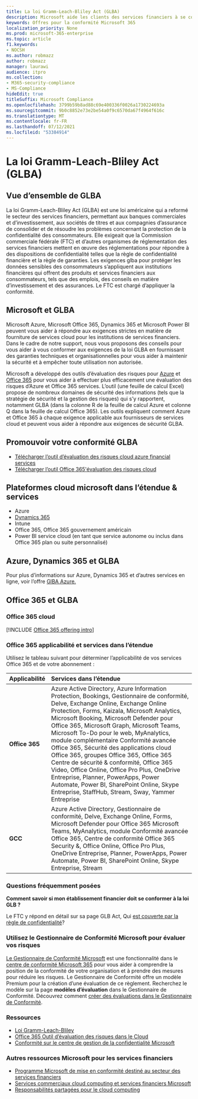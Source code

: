 ```yaml
---
title: La loi Gramm-Leach-Bliley Act (GLBA)
description: Microsoft aide les clients des services financiers à se conformer aux exigences de confidentialité et de sécurité de la loi Gramm-Leach-Bliley Act (GLBA).
keywords: Offres pour la conformité Microsoft 365
localization_priority: None
ms.prod: microsoft-365-enterprise
ms.topic: article
f1.keywords:
- NOCSH
ms.author: robmazz
author: robmazz
manager: laurawi
audience: itpro
ms.collection:
- M365-security-compliance
- MS-Compliance
hideEdit: true
titleSuffix: Microsoft Compliance
ms.openlocfilehash: 3799b59b8ad88c69e400336f0026a1730224693a
ms.sourcegitcommit: 9b0c8852e73e2be54a0f9c6570da67f4964f616c
ms.translationtype: MT
ms.contentlocale: fr-FR
ms.lasthandoff: 07/12/2021
ms.locfileid: "53384914"
---
```

# <a name="gramm-leach-bliley-act-glba"></a>La loi Gramm-Leach-Bliley Act (GLBA)

## <a name="glba-overview"></a>Vue d’ensemble de GLBA

La loi Gramm-Leach-Bliley Act (GLBA) est une loi américaine qui a reformé le secteur des services financiers, permettant aux banques commerciales et d’investissement, aux sociétés de titres et aux compagnies d’assurance de consolider et de résoudre les problèmes concernant la protection de la confidentialité des consommateurs. Elle exigeait que la Commission commerciale fédérale (FTC) et d’autres organismes de réglementation des services financiers mettent en œuvre des réglementations pour répondre à des dispositions de confidentialité telles que la règle de confidentialité financière et la règle de garanties. Les exigences glba pour protéger les données sensibles des consommateurs s’appliquent aux institutions financières qui offrent des produits et services financiers aux consommateurs, tels que des emplois, des conseils en matière d’investissement et des assurances. Le FTC est chargé d’appliquer la conformité.

## <a name="microsoft-and-glba"></a>Microsoft et GLBA

Microsoft Azure, Microsoft Office 365, Dynamics 365 et Microsoft Power BI peuvent vous aider à répondre aux exigences strictes en matière de fourniture de services cloud pour les institutions de services financiers. Dans le cadre de notre support, nous vous proposons des conseils pour vous aider à vous conformer aux exigences de la loi GLBA en fournissant des garanties techniques et organisationnelles pour vous aider à maintenir la sécurité et à empêcher toute utilisation non autorisée.

Microsoft a développé des outils d’évaluation des risques pour [Azure](https://servicetrust.microsoft.com/ViewPage/TrustDocuments?command=Download&downloadType=Document&downloadId=6b218946-c235-4234-9beb-d557e39a3f44&docTab=6d000410-c9e9-11e7-9a91-892aae8839ad_Compliance_Guides) et [Office 365](https://servicetrust.microsoft.com/ViewPage/TrustDocuments?command=Download&downloadType=Document&downloadId=55702ffd-c35a-4619-8722-ab71c0c02002&docTab=6d000410-c9e9-11e7-9a91-892aae8839ad_Compliance_Guides) pour vous aider à effectuer plus efficacement une évaluation des risques d’Azure et Office 365 services. L’outil (une feuille de calcul Excel) propose de nombreux domaines de sécurité des informations (tels que la stratégie de sécurité et la gestion des risques) qui s’y rapportent, notamment GLBA (dans la colonne R de la feuille de calcul Azure et colonne Q dans la feuille de calcul Office 365). Les outils expliquent comment Azure et Office 365 à chaque exigence applicable aux fournisseurs de services cloud et peuvent vous aider à répondre aux exigences de sécurité GLBA.

## <a name="promote-your-glba-compliance"></a>Promouvoir votre conformité GLBA

- [Télécharger l’outil d’évaluation des risques cloud azure financial services](https://servicetrust.microsoft.com/ViewPage/TrustDocuments?command=Download&downloadType=Document&downloadId=6b218946-c235-4234-9beb-d557e39a3f44&docTab=6d000410-c9e9-11e7-9a91-892aae8839ad_Compliance_Guides)
- [Télécharger l’outil Office 365'évaluation des risques cloud](https://servicetrust.microsoft.com/ViewPage/TrustDocuments?command=Download&downloadType=Document&downloadId=55702ffd-c35a-4619-8722-ab71c0c02002&docTab=6d000410-c9e9-11e7-9a91-892aae8839ad_Compliance_Guides)

## <a name="microsoft-in-scope-cloud-platforms--services"></a>Plateformes cloud microsoft dans l’étendue & services

- Azure
- [Dynamics 365](https://aka.ms/d365-compliance-list)
- Intune
- Office 365, Office 365 gouvernement américain
- Power BI service cloud (en tant que service autonome ou inclus dans Office 365 plan ou suite personnalisé)

## <a name="azure-dynamics-365-and-glba"></a>Azure, Dynamics 365 et GLBA

Pour plus d’informations sur Azure, Dynamics 365 et d’autres services en ligne, voir l’offre [GlBA Azure.](/azure/compliance/offerings/offering-glba-us)

## <a name="office-365-and-glba"></a>Office 365 et GLBA

### <a name="office-365-cloud-environments"></a>Office 365 cloud

[!INCLUDE [Office 365 offering intro](../includes/o365-offering-introduction.md)]

### <a name="office-365-applicability-and-in-scope-services"></a>Office 365 applicabilité et services dans l’étendue

Utilisez le tableau suivant pour déterminer l’applicabilité de vos services Office 365 et de votre abonnement :

| **Applicabilité** | **Services dans l’étendue** |
|:------------------|:----------------------|
| **Office 365** | Azure Active Directory, Azure Information Protection, Bookings, Gestionnaire de conformité, Delve, Exchange Online, Exchange Online Protection, Forms, Kaizala, Microsoft Analytics, Microsoft Booking, Microsoft Defender pour Office 365, Microsoft Graph, Microsoft Teams, Microsoft To-Do pour le web, MyAnalytics, module complémentaire Conformité avancée Office 365, Sécurité des applications cloud Office 365, groupes Office 365, Office 365 Centre de sécurité & conformité, Office 365 Video, Office Online, Office Pro Plus, OneDrive Entreprise, Planner, PowerApps, Power Automate, Power BI, SharePoint Online, Skype Entreprise, StaffHub, Stream, Sway, Yammer Entreprise |
| **GCC** | Azure Active Directory, Gestionnaire de conformité, Delve, Exchange Online, Forms, Microsoft Defender pour Office 365 Microsoft Teams, MyAnalytics, module Conformité avancée Office 365, Centre de conformité Office 365 Security &, Office Online, Office Pro Plus, OneDrive Entreprise, Planner, PowerApps, Power Automate, Power BI, SharePoint Online, Skype Entreprise, Stream |

### <a name="frequently-asked-questions"></a>Questions fréquemment posées

**Comment savoir si mon établissement financier doit se conformer à la loi GLB ?**

Le FTC y répond en détail sur sa page GLB Act, Qui [est couverte par la règle de confidentialité](https://www.ftc.gov/tips-advice/business-center/guidance/how-comply-privacy-consumer-financial-information-rule-gramm#whois)?

### <a name="use-microsoft-compliance-manager-to-assess-your-risk"></a>Utilisez le Gestionnaire de Conformité Microsoft pour évaluer vos risques

[Le Gestionnaire de Conformité Microsoft](/microsoft-365/compliance/compliance-manager) est une fonctionnalité dans le [centre de conformité Microsoft 365](/microsoft-365/compliance/microsoft-365-compliance-center) pour vous aider à comprendre la position de la conformité de votre organisation et à prendre des mesures pour réduire les risques. Le Gestionnaire de Conformité offre un modèle Premium pour la création d’une évaluation de ce règlement. Recherchez le modèle sur la page **modèles d’évaluation** dans le Gestionnaire de Conformité. Découvrez comment [créer des évaluations dans le Gestionnaire de Conformité](/microsoft-365/compliance/compliance-manager-assessments).

### <a name="resources"></a>Ressources

- [Loi Gramm-Leach-Bliley](https://www.ftc.gov/tips-advice/business-center/privacy-and-security/gramm-leach-bliley-act)
- [Office 365 Outil d’évaluation des risques dans le Cloud](https://servicetrust.microsoft.com/ViewPage/TrustDocuments?command=Download&downloadType=Document&downloadId=55702ffd-c35a-4619-8722-ab71c0c02002&docTab=6d000410-c9e9-11e7-9a91-892aae8839ad_Compliance_Guides)
- [Conformité sur le centre de gestion de la confidentialité Microsoft](https://www.microsoft.com/trust-center/compliance/compliance-overview)

### <a name="other-microsoft-resources-for-financial-services"></a>Autres ressources Microsoft pour les services financiers

- [Programme Microsoft de mise en conformité destiné au secteur des services financiers](https://www.microsoft.com/download/details.aspx?id=55332)
- [Services commerciaux cloud computing et services financiers Microsoft](https://www.microsoft.com/trustcenter/cloudservices/financialservices)
- [Responsabilités partagées pour le cloud computing](https://aka.ms/sharedresponsibility)
